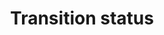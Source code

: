 ---
title: 'Transition status'
field: 'fsc.inTransition'
slug: 'fsc-intransition'
description: 'Whether the standard is in transition'
comment: 'Yes or No'
required: False
vocabulary: 'vocabulary.txt'
module: 'Status'
cluster: 'Fsc'
policy: 'Controlled value. Single select from control list.'
layout: 'fsc'
---